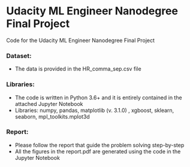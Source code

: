 # Udacity ML Engineer Nanodegree Final Project
Code for the Udacity ML Engineer Nanodegree Final Project

### Dataset:
- The data is provided in the HR_comma_sep.csv file 

### Libraries:
- The code is written in Python 3.6+ and it is entirely contained in the attached Jupyter Notebook
- Libraries: numpy, pandas, matplotlib (v. 3.1.0) , xgboost, sklearn, seaborn, mpl_toolkits.mplot3d

### Report:
- Please follow the report that guide the problem solving step-by-step
- All the figures in the report.pdf are generated using the code in the Jupyter Notebook

